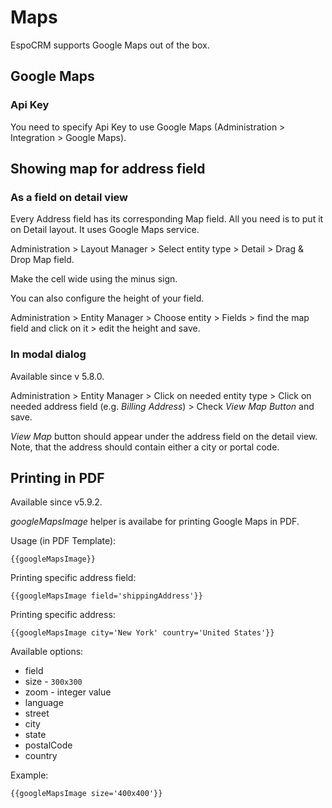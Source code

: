 # Maps

EspoCRM supports Google Maps out of the box.

## Google Maps

### Api Key

You need to specify Api Key to use Google Maps (Administration > Integration > Google Maps).


## Showing map for address field

### As a field on detail view

Every Address field has its corresponding Map field. All you need is to put it on Detail layout. It uses Google Maps service.

Administration > Layout Manager > Select entity type > Detail > Drag & Drop Map field.

Make the cell wide using the minus sign.

You can also configure the height of your field.

Administration > Entity Manager > Choose entity > Fields > find the map field and click on it > edit the height and save.

### In modal dialog

Available since v 5.8.0.

Administration > Entity Manager > Click on needed entity type > Click on needed address field (e.g. *Billing Address*) > Check *View Map Button* and save.

*View Map* button should appear under the address field on the detail view. Note, that the address should contain either a city or portal code.

## Printing in PDF

Available since v5.9.2.

*googleMapsImage* helper is availabe for printing Google Maps in PDF.

Usage (in PDF Template):

```
{{googleMapsImage}}
```

Printing specific address field:

```
{{googleMapsImage field='shippingAddress'}}
```

Printing specific address:

```
{{googleMapsImage city='New York' country='United States'}}
```

Available options:

* field
* size - `300x300`
* zoom - integer value
* language
* street
* city
* state
* postalCode
* country

Example:

```
{{googleMapsImage size='400x400'}}
```
